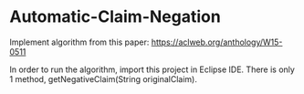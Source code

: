# Automatic-Claim-Negation
Implement algorithm from this paper: https://aclweb.org/anthology/W15-0511

In order to run the algorithm, import this project in Eclipse IDE. There is only 1 method, getNegativeClaim(String originalClaim).
